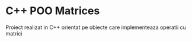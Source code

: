 # C++ POO Matrices
Proiect realizat in C++ orientat pe obiecte care implementeaza operatii cu matrici
